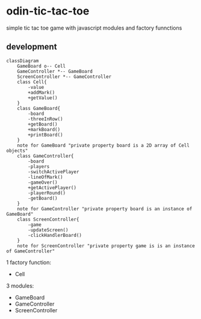 # odin-tic-tac-toe
simple tic  tac toe game with javascript modules and factory funnctions

## development

```mermaid
classDiagram
    GameBoard o-- Cell
    GameController *-- GameBoard
    ScreenController *-- GameController
    class Cell{
        -value
        +addMark()
        +getValue()
    }
    class GameBoard{
        -board
        -threeInRow()
        +getBoard()
        +markBoard()
        +printBoard()
    }
    note for GameBoard "private property board is a 2D array of Cell objects"
    class GameController{
        -board
        -players
        -switchActivePlayer
        -lineOfMark()
        -gameOver()
        +getActivePlayer()
        -playerRound()
        -getBoard()
    }
    note for GameController "private property board is an instance of GameBoard"
    class ScreenController{
        -game
        -updateScreen()
        -clickHandlerBoard()
    }
    note for ScreenController "private property game is is an instance of GameController"
```

1 factory  function:
- Cell


3 modules:
- GameBoard
- GameController
- ScreenController




